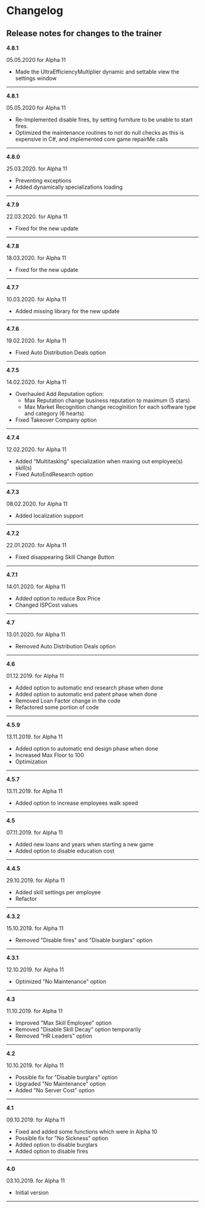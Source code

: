 # Changelog
Release notes for changes to the trainer
---
**4.8.1**

05.05.2020 for Alpha 11
- Made the UltraEfficiencyMultiplier dynamic and settable view the settings window

---
**4.8.1**

05.05.2020 for Alpha 11
- Re-Implemented disable fires, by setting furniture to be unable to start fires.
- Optimized the maintenance routines to not do null checks as this is expensive in C#, and implemented core game repairMe calls

---

**4.8.0**

25.03.2020. for Alpha 11
- Preventing exceptions
- Added dynamically specializations loading

---

**4.7.9**

22.03.2020. for Alpha 11
- Fixed for the new update

---

**4.7.8**

18.03.2020. for Alpha 11
- Fixed for the new update

---

**4.7.7**

10.03.2020. for Alpha 11
- Added missing library for the new update

---

**4.7.6**

19.02.2020. for Alpha 11
- Fixed Auto Distribution Deals option

---

**4.7.5**

14.02.2020. for Alpha 11
- Overhauled Add Reputation option:
	* Max Reputation change business reputation to maximum (5 stars)
	* Max Market Recognition change recoginition for each software type and category (6 hearts)
- Fixed Takeover Company option

---

**4.7.4**

12.02.2020. for Alpha 11
- Added "Multitasking" specialization when maxing out employee(s) skill(s)
- Fixed AutoEndResearch option

---

**4.7.3**

08.02.2020. for Alpha 11
- Added localization support

---

**4.7.2**

22.01.2020. for Alpha 11
- Fixed disappearing Skill Change Button

---

**4.7.1**

14.01.2020. for Alpha 11
- Added option to reduce Box Price
- Changed ISPCost values

---

**4.7**

13.01.2020. for Alpha 11
- Removed Auto Distribution Deals option

---

**4.6**

01.12.2019. for Alpha 11
- Added option to automatic end research phase when done
- Added option to automatic end patent phase when done
- Removed Loan Factor change in the code
- Refactored some portion of code

---

**4.5.9**

13.11.2019. for Alpha 11
- Added option to automatic end design phase when done
- Increased Max Floor to 100
- Optimization

---

**4.5.7**

13.11.2019. for Alpha 11
- Added option to increase employees walk speed

---

**4.5**

07.11.2019. for Alpha 11
- Added new loans and years when starting a new game
- Added option to disable education cost

---

**4.4.5**

29.10.2019. for Alpha 11
- Added skill settings per employee
- Refactor

---

**4.3.2**

15.10.2019. for Alpha 11
- Removed "Disable fires" and "Disable burglars" option

---

**4.3.1**

12.10.2019. for Alpha 11
- Optimized "No Maintenance" option

---

**4.3**

11.10.2019. for Alpha 11
- Improved "Max Skill Employee" option
- Removed "Disable Skill Decay" option temporarily
- Removed "HR Leaders" option

---

**4.2**

10.10.2019. for Alpha 11
- Possible fix for "Disable burglars" option
- Upgraded "No Maintenance" option
- Added "No Server Cost" option

---

**4.1**

09.10.2019. for Alpha 11
- Fixed and added some functions which were in Alpha 10
- Possible fix for "No Sickness" option
- Added option to disable burglars
- Added option to disable fires

---

**4.0**

03.10.2019. for Alpha 11
- Initial version

---